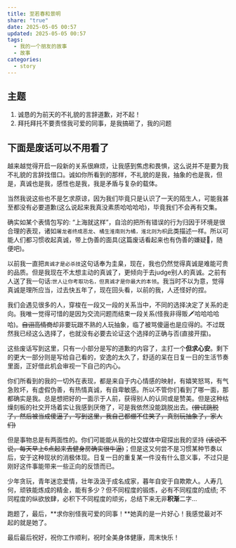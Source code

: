 ```yaml
---
title: 至若春和景明
share: "true"
date: 2025-05-05 00:57
updated: 2025-05-05 00:57
tags:
  - 我的一个朋友的故事
  - 故事
categories:
  - story
---
```

## 主题

1. 诚恳的为前天的不礼貌的言辞道歉，对不起！
2. 拜托拜托不要责怪我可爱的同事，是我搞砸了，我的问题

## 下面是废话可以不用看了

越来越觉得开启一段新的关系很麻烦，让我感到焦虑和畏惧，这么说并不是要为我不礼貌的言辞找借口。诚如你所看到的那样，不礼貌的是我，抽象的也是我，但是，真诚也是我，感性也是我，我是矛盾与复杂的载体。

当然我说这些也不是乞求原谅，因为我们毕竟只是认识了一天的陌生人，可能我甚至都没有必要道歉(这么说起来我真没素质哈哈哈哈)，毕竟我们不会再有交集。

确实如某个表情包写的: “上海就这样”，自洽的把所有错误的行为归因于环境是很合理的表现，诸如`屠龙者终成恶龙`、`橘生淮南则为橘，淮北则为枳`此类描述一样。所以可能人们都习惯收起真诚，带上伪善的面具(这篇废话看起来也有伪善的嫌疑🧐，随便吧)。

以前我一直把`真诚才是必杀技`这句话奉为圭臬，现在，我也仍然觉得真诚是难能可贵的品质。但是我现在不太想主动的真诚了，更倾向于去judge别人的真诚。之前有人送了我一句话:`世人让你考取功名，但真诚才是你最大的本领`。我当时不以为意，觉得真诚是理所应当，过去快五年了，现在回头看，以前的我，人还怪好的捏。

我们会遇见很多的人，穿梭在一段又一段的关系当中，不同的选择决定了关系的走向。我唯一觉得可惜的是因为交流问题而结束一段关系(怪我非得贩🗡️哈哈哈哈哈)。~~自诩高情商~~却非要玩跟不熟的人玩抽象，临了被骂傻逼也是应得的。不过既然我已经这么选择了，也就没有必要去论证这个选择的正确与否(直接开摆)。

这些废话写到这里，只有一小部分是写的道歉的内容了，主打一个**但求心安**。剩下的更大一部分则是写给自己看的，安逸的太久了，舒适的呆在日复一日的生活节奏里面，正好借此机会审视一下自己的内心。

你们所看到的我的一切外在表现，都是来自于内心情感的映射，有嬉笑怒骂，有气急败坏，有虚假伪善，有热情真诚，有自卑敏感。所以不管你们看到了哪一面，那都确实是我。总是想把好的一面示于人前，获得别人的认同或是赞美。但是这种枯燥刻板的社交开场着实让我感到厌倦了，可是我依然没能跳脱出去。~~(尝试跳脱了，然后被当成傻逼了，写到这里，我自己都绷不住笑了，真别玩抽象了，家人们)~~

但是事物总是有两面性的。你们可能能从我的社交媒体中窥探出我的坚持 ~~(该说不说，每天早上6点起来去健身房确实很牛逼)~~；但是这又何尝不是习惯某种节奏以后，安于这种现状的消极体现。日复一日的重复某一件没有什么意义事，不过只是刚好这件事能带来一些正向的反馈而已。

少年贪玩，青年迷恋爱情，壮年汲汲于成名成家，暮年自安于自欺欺人。人寿几何，顽铁能炼成的精金，能有多少？但不同程度的锻炼，必有不同程度的成绩; 不同程度的纵欲放肆，必积下不同程度的顽劣，总结下来无非**积渐**二字…

跑题了，最后，**求你别怪我可爱的同事！**她真的是一片好心！我感觉最对不起的就是她了。

最后最后祝好，祝你工作顺利，祝时全美身体健康，周末快乐！
